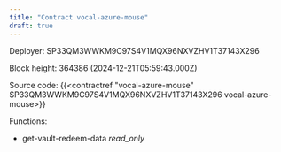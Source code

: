 ```yaml
---
title: "Contract vocal-azure-mouse"
draft: true
---
```

Deployer: SP33QM3WWKM9C97S4V1MQX96NXVZHV1T37143X296


 



Block height: 364386 (2024-12-21T05:59:43.000Z)

Source code: {{<contractref "vocal-azure-mouse" SP33QM3WWKM9C97S4V1MQX96NXVZHV1T37143X296 vocal-azure-mouse>}}

Functions:

* get-vault-redeem-data _read_only_
